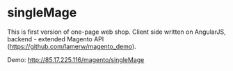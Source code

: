 singleMage
==========
This is first version of one-page web shop. Client side written on AngularJS, backend - extended Magento API (https://github.com/lamerw/magento_demo).

Demo: http://85.17.225.116/magento/singleMage
